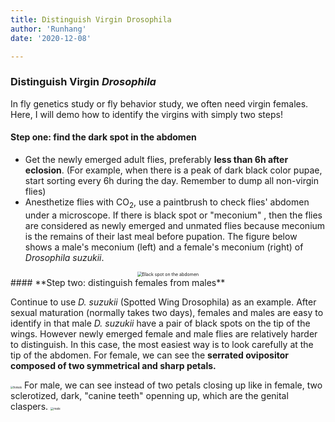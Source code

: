```yaml
---
title: Distinguish Virgin Drosophila
author: 'Runhang'
date: '2020-12-08'

---
```

### Distinguish Virgin *Drosophila* 

In fly genetics study or fly behavior study, we often need virgin females. Here, I will demo how to identify the virgins with simply two steps!

#### **Step one: find the dark spot in the abdomen**

- Get the newly emerged adult flies, preferably **less than 6h after eclosion**. (For example, when there is a peak of dark black color pupae, start sorting every 6h during the day. Remember to dump all non-virgin flies)
- Anesthetize flies with CO<sub>2</sub>, use a paintbrush to check flies' abdomen under a microscope. If there is black spot or "meconium" , then the flies are considered as newly emerged and unmated flies because meconium is the remains of their last meal before pupation. The figure below shows a male's meconium (left) and a female's meconium (right) of *Drosophila suzukii*. 

<center>
<img src="/post/pics/female_male.jpg" alt="Black spot on the abdomen" style="zoom:50%;" />
</center>
#### **Step two: distinguish females from males**

Continue to use *D. suzukii* (Spotted Wing Drosophila) as an example. After sexual maturation (normally takes two days), females and males are easy to identify in that male *D. suzukii* have a pair of black spots on the tip of the wings. However newly emerged female and male flies are relatively harder to distinguish. In this case, the most easiest way is to look carefully at the tip of the abdomen. For female, we can see the **serrated ovipositor composed of two symmetrical and sharp petals.** 

</center>
<img src="/post/pics/female.png" alt="female" style="zoom:30%;" />
</center>
For male, we can see instead of two petals closing up like in female, two sclerotized, dark, "canine teeth" openning up, which are the genital claspers. 

</center>
<img src="/post/pics/male.png" alt="male" style="zoom:33%;" />
</center>
